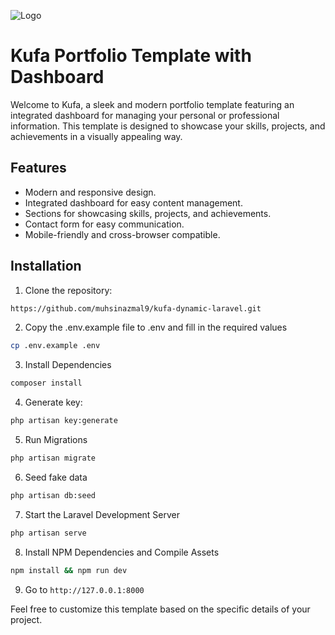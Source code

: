 ![Logo](https://raw.githubusercontent.com/laravel/art/master/logo-lockup/5%20SVG/2%20CMYK/1%20Full%20Color/laravel-logolockup-cmyk-red.svg)

# Kufa Portfolio Template with Dashboard

Welcome to Kufa, a sleek and modern portfolio template featuring an integrated dashboard for managing your personal or professional information. This template is designed to showcase your skills, projects, and achievements in a visually appealing way.

## Features

- Modern and responsive design.
- Integrated dashboard for easy content management.
- Sections for showcasing skills, projects, and achievements.
- Contact form for easy communication.
- Mobile-friendly and cross-browser compatible.

## Installation

1. Clone the repository:

```bash
https://github.com/muhsinazmal9/kufa-dynamic-laravel.git
```
2. Copy the .env.example file to .env and fill in the required values

```bash
cp .env.example .env
```
3. Install Dependencies
```bash
composer install
```
4. Generate key: 
```bash
php artisan key:generate
```
5. Run Migrations
```bash
php artisan migrate
```
6. Seed fake data
```bash
php artisan db:seed
```
7. Start the Laravel Development Server
```bash
php artisan serve
```
8. Install NPM Dependencies and Compile Assets
```bash
npm install && npm run dev
```
9. Go to `http://127.0.0.1:8000`


Feel free to customize this template based on the specific details of your project.